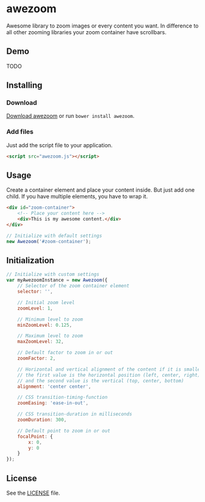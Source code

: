 # awezoom

Awesome library to zoom images or every content you want. In difference to all other zooming libraries your zoom container have scrollbars.

## Demo
TODO

## Installing

### Download
[Download awezoom](https://github.com/JohannUlbrich/awezoom/archive/master.zip) or run `bower install awezoom`.

### Add files
Just add the script file to your application.

```html
<script src="awezoom.js"></script>
```

## Usage
Create a container element and place your content inside. But just add one child. If you have multiple elements, you have to wrap it.

```html
<div id="zoom-container">
    <!-- Place your content here -->
    <div>This is my awesome content.</div>
</div>
```

```js
// Initialize with default settings
new Awezoom('#zoom-container');
```

## Initialization

```js
// Initialize with custom settings
var myAwezoomInstance = new Awezoom({
    // Selector of the zoom container element
    selector: '',

    // Initial zoom level
    zoomLevel: 1,

    // Minimum level to zoom
    minZoomLevel: 0.125,

    // Maximum level to zoom
    maxZoomLevel: 32,

    // Default factor to zoom in or out
    zoomFactor: 2,

    // Horizontal and vertical alignment of the content if it is smaller than the zoom container
    // the first value is the horizontal position (left, center, right)
    // and the second value is the vertical (top, center, bottom)
    alignment: 'center center',

    // CSS transition-timing-function
    zoomEasing: 'ease-in-out',

    // CSS transition-duration in milliseconds
    zoomDuration: 300,

    // Default point to zoom in or out
    focalPoint: {
        x: 0,
        y: 0
    }
});
```

## License
See the [LICENSE](https://github.com/JohannUlbrich/awezoom/blob/master/LICENSE) file.

